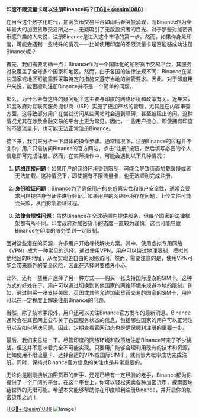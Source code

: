 **印度不限流量卡可以注册Binance吗？[[TG💪+ @esim1088](https://t.me/s/esim1088)]**

在当今这个数字化时代，加密货币交易平台如雨后春笋般涌现，而Binance作为全球最大的加密货币交易所之一，无疑吸引了无数投资者的目光。对于那些对加密货币感兴趣的人来说，注册Binance是进入这个市场的第一步。然而，如果你身处印度，可能会遇到一些特殊的情况——比如使用印度的不限流量卡是否能够成功注册Binance呢？

首先，我们需要明确一点：Binance作为一个国际化的加密货币交易平台，其服务对象覆盖了全球多个国家和地区。然而，由于各国的法律法规不同，Binance在某些国家或地区可能需要采取特定的措施来遵守当地的监管要求。因此，对于印度用户来说，能否顺利注册Binance并不是一个简单的问题。

那么，为什么会有这样的疑问呢？这主要与印度的网络环境和政策有关。近年来，印度政府对互联网服务提供商（ISP）实施了更加严格的管理，尤其是在内容审查方面。这导致部分用户在尝试访问某些网站时会遇到障碍，甚至被阻止访问。这种情况尤其在涉及金融交易的平台上更为常见。因此，一些用户担心，即使拥有印度的不限流量卡，也可能无法正常注册Binance。

接下来，我们来分析一下具体的操作步骤。通常情况下，注册Binance的过程并不复杂。用户只需访问Binance的官方网站，点击“注册”按钮，然后填写必要的个人信息即可完成注册。然而，在实际操作中，可能会遇到以下几种情况：

1. **网络连接问题**：如果用户的网络环境受到限制，可能会导致页面加载缓慢或者无法加载。这种情况下，即使拥有不限流量卡，也无法顺利完成注册。
   
2. **身份验证问题**：Binance为了确保用户的身份真实性和账户安全性，通常会要求用户提供身份证件进行验证。如果用户的网络环境存在问题，上传文件可能会失败，从而影响验证过程。

3. **法律合规性问题**：虽然Binance在全球范围内提供服务，但每个国家的法律框架都有所不同。印度政府对加密货币的态度一直较为谨慎，这也可能导致Binance在印度的服务受到一定限制。

面对这些潜在的问题，许多用户开始寻找解决方案。其中，使用虚拟专用网络（VPN）成为一种常见的选择。通过使用VPN，用户可以绕过地理限制，模拟其他地区的IP地址，从而实现更自由的网络访问。然而，需要注意的是，使用VPN可能会带来额外的安全风险，因此在选择时要格外小心。

此外，还有一些用户选择了另一种方式——购买一张支持国际漫游的SIM卡。这种方式的好处在于，用户可以通过切换到其他国家的网络环境来规避本地的限制。例如，通过购买一张支持美国、英国或其他允许加密货币交易的国家的SIM卡，用户可以在一定程度上解决注册Binance的问题。

当然，除了技术手段外，用户还可以关注Binance官方发布的最新消息。Binance通常会在其官网上公布关于各国服务状态的信息，包括哪些国家的用户可以正常注册以及如何解决问题。因此，定期查看官网动态也是确保顺利注册的重要一步。

最后，我们来总结一下。尽管印度的网络环境和政策给注册Binance带来了不少挑战，但这并不意味着完全不可能实现。只要用户能够合理利用现有的技术和资源，比如使用不限流量卡、选择合适的VPN或国际SIM卡，就有很大概率成功完成注册。同时，保持对Binance官方信息的关注也是非常重要的。

无论你是刚刚接触加密货币的新手，还是已经有一定经验的老手，Binance都为你提供了一个广阔的平台。在这个平台上，你可以轻松买卖各种加密货币，探索区块链世界的无限可能。希望本文能够帮助你在印度顺利注册Binance，并开启你的加密货币之旅！

[[TG💪+ @esim1088](https://t.me/s/esim1088) ![Image](https://i.postimg.cc/4NQfJmqS/Snipaste-2025-05-13-00-14-12.png)]